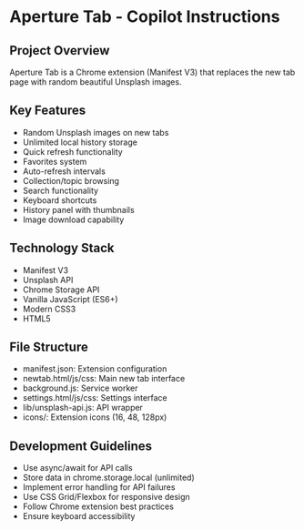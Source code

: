 # Aperture Tab - Copilot Instructions

## Project Overview
Aperture Tab is a Chrome extension (Manifest V3) that replaces the new tab page with random beautiful Unsplash images.

## Key Features
- Random Unsplash images on new tabs
- Unlimited local history storage
- Quick refresh functionality
- Favorites system
- Auto-refresh intervals
- Collection/topic browsing
- Search functionality
- Keyboard shortcuts
- History panel with thumbnails
- Image download capability

## Technology Stack
- Manifest V3
- Unsplash API
- Chrome Storage API
- Vanilla JavaScript (ES6+)
- Modern CSS3
- HTML5

## File Structure
- manifest.json: Extension configuration
- newtab.html/js/css: Main new tab interface
- background.js: Service worker
- settings.html/js/css: Settings interface
- lib/unsplash-api.js: API wrapper
- icons/: Extension icons (16, 48, 128px)

## Development Guidelines
- Use async/await for API calls
- Store data in chrome.storage.local (unlimited)
- Implement error handling for API failures
- Use CSS Grid/Flexbox for responsive design
- Follow Chrome extension best practices
- Ensure keyboard accessibility
